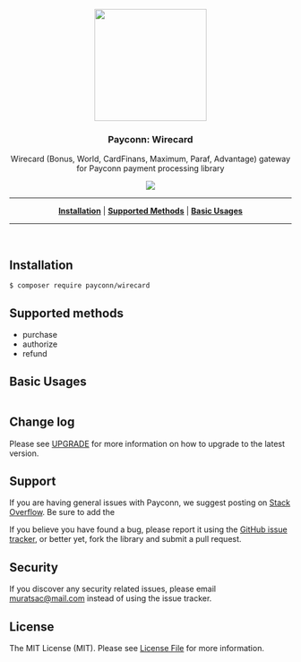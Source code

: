 <p align="center">
<a href="https://www.wirecard.com.tr/"><img width="200" src="https://www.wirecard.com/assets/media/Logos/wirecard_dark.svg"></a>
</p>

<h3 align="center">Payconn: Wirecard</h3>

<p align="center">Wirecard (Bonus, World, CardFinans, Maximum, Paraf, Advantage) gateway for Payconn payment processing library</p>
<p align="center">
  <a href="https://travis-ci.com/payconn/wirecard.svg?branch=master"><img src="https://travis-ci.com/payconn/wirecard" /></a>
</p>
<hr>

<p align="center">
<b><a href="#installation">Installation</a></b>
|
<b><a href="#supported-methods">Supported Methods</a></b>
|
<b><a href="#basic-usages">Basic Usages</a></b>
</p>
<hr>
<br>

## Installation

    $ composer require payconn/wirecard

## Supported methods
* purchase
* authorize
* refund

## Basic Usages

```php

```

## Change log

Please see [UPGRADE](UPGRADE.md) for more information on how to upgrade to the latest version.

## Support

If you are having general issues with Payconn, we suggest posting on
[Stack Overflow](http://stackoverflow.com/). Be sure to add the

If you believe you have found a bug, please report it using the [GitHub issue tracker](https://github.com/payconn/nestpay/issues),
or better yet, fork the library and submit a pull request.


## Security

If you discover any security related issues, please email muratsac@mail.com instead of using the issue tracker.


## License

The MIT License (MIT). Please see [License File](LICENSE.md) for more information.
